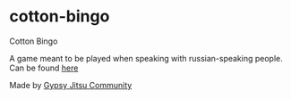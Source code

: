 # cotton-bingo
Cotton Bingo 

A game meant to be played when speaking with russian-speaking people. 
Can be found [here](http://dereza.co.za/vatabingo/)

Made by [Gypsy Jitsu Community](https://t.me/Gypsy_Jitsu_Chat)
